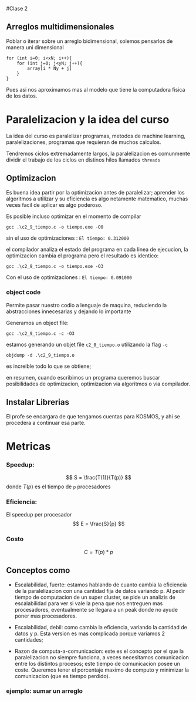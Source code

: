 #Clase 2

## Arreglos multidimensionales
Poblar o iterar sobre un arreglo bidimensional, solemos pensarlos de manera uni dimensional
```
for (int i=0; i<xN; i++){
    for (int j=0; j<yN; j++){
        array[i * Ny + j]
    }
}
```
Pues asi nos aproximamos mas al modelo que tiene la computadora fisica de los datos.

# Paralelizacion y la idea del curso
La idea del curso es paralelizar programas, metodos de machine learning, paralelizaciones, programas que requieran de muchos calculos.

Tendremos ciclos extremadamente largos, la paralelizacion es comunmente dividir el trabajo de los ciclos en distinos hilos llamados `threads`

## Optimizacion
Es buena idea partir por la optimizacion antes de paralelizar;
aprender los algoritmos a utilizar y su eficiencia es algo netamente matematico, muchas veces facil de aplicar es algo poderoso.

Es posible incluso optimizar en el momento de compilar
```
gcc .\c2_9_tiempo.c -o tiempo.exe -O0
```
sin el uso de optimizaciones : `El tiempo: 0.312000`

el compilador analiza el estado del programa en cada linea de ejecucion, la optimizacion cambia el programa pero el resultado es identico:
```
gcc .\c2_9_tiempo.c -o tiempo.exe -O3
```
Con el uso de optimizaciones : `El tiempo: 0.091000`

### object code
Permite pasar nuestro codio a lenguaje de maquina, reduciendo la abstracciones innecesarias y dejando lo importante

Generamos un object file:
```
gcc .\c2_9_tiempo.c -c -O3
```
estamos generando un objet file `c2_0_tiempo.o` utilizando la flag `-c`

```
objdump -d .\c2_9_tiempo.o
```
es increible todo lo que se obtiene;

en resumen, cuando escribimos un programa queremos buscar posibilidades de optimizacion, optimizacion via algoritmos o via compilador.


## Instalar Librerias
El profe se encargara de que tengamos cuentas para KOSMOS, y ahi se procedera a continuar esa parte.

# Metricas
### Speedup:
$$
S = \frac{T(1)}{T(p)}
$$
donde $T(p)$ es el tiempo de `p` procesadores

### Eficiencia:
El speedup per procesador
$$
E = \frac{S}{p}
$$

### Costo
$$
C = T(p) * p
$$

## Conceptos como
- Escalabilidad, fuerte: estamos hablando de cuanto cambia la eficiencia de la paralelizacion con una cantidad fija de datos variando p.
Al pedir tiempo de computacion de un super cluster, se pide un analizis de escalabilidad para ver si vale la pena que nos entreguen mas procesadores, eventualmente se llegara a un peak donde no ayude poner mas procesadores.

- Escalabilidad, debil: como cambia la eficiencia, variando la cantidad de datos y p.
Esta version es mas complicada porque variamos 2 cantidades;

- Razon de computa-a-comunicacion: este es el concepto por el que la paralelizacion no siempre funciona, a veces necesitamos comunicacion entre los distintos procesos; este tiempo de comunicacion posee un coste.
Queremos tener el porcentaje maximo de computo y minimizar la comunicacion (que es tiempo perdido).

### ejemplo: sumar un arreglo